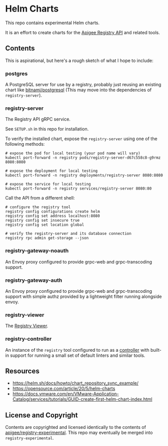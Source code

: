 # Helm Charts

This repo contains experimental Helm charts.

It is an effort to create charts for the [Apigee Registry API](https://github.com/apigee/registry) and related tools.

## Contents

This is aspirational, but here's a rough sketch of what I hope to include:

### postgres

A PostgreSQL server for use by a registry, probably just reusing an existing chart like [bitnami/postgresql](https://bitnami.com/stack/postgresql/helm) (This may move into the dependencies of `registry-server`).

### registry-server

The Registry API gRPC service.

See `SETUP.sh` in this repo for installation.

To verify the installed chart, expose the `registry-server` using one of the following methods:

```
# expose the pod for local testing (your pod name will vary)
kubectl port-forward -n registry pods/registry-server-d67c558c8-g9rmz 8080:8080

# expose the deployment for local testing
kubectl port-forward -n registry deployments/registry-server 8080:8080

# expose the service for local testing
kubectl port-forward -n registry services/registry-server 8080:80
```

Call the API from a different shell:
```
# configure the registry tool
registry config configurations create helm
registry config set address localhost:8080
registry config set insecure true
registry config set location global

# verify the registry-server and its database connection
registry rpc admin get-storage --json
```

### registry-gateway-noauth

An Envoy proxy configured to provide grpc-web and grpc-transcoding support.

### registry-gateway-auth

An Envoy proxy configured to provide grpc-web and grpc-transcoding support with simple authz provided by a lightweight filter running alongside envoy.

### registry-viewer

The [Registry Viewer](https://github.com/apigee/registry-viewer).

### registry-controller

An instance of the `registry` tool configured to run as a [controller](https://github.com/apigee/registry/wiki/registry-resolve) with built-in support for running a small set of default linters and similar tools.

## Resources

- https://helm.sh/docs/howto/chart_repository_sync_example/
- https://opensource.com/article/20/5/helm-charts
- https://docs.vmware.com/en/VMware-Application-Catalog/services/tutorials/GUID-create-first-helm-chart-index.html

## License and Copyright

Contents are copyrighted and licensed identically to the contents of [apigee/registry-experimental](https://github.com/apigee/registry-experimentally). This repo may eventually be merged into `registry-experimental`.
